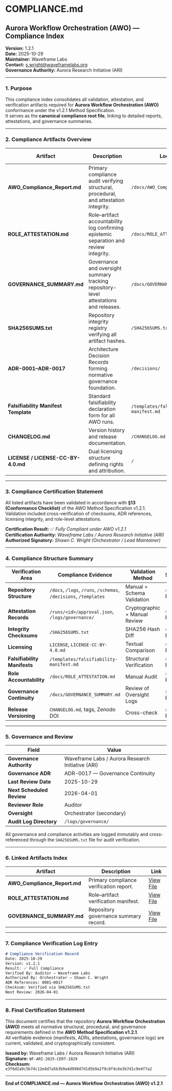 # COMPLIANCE.md

## Aurora Workflow Orchestration (AWO) — Compliance Index
**Version:** 1.2.1  
**Date:** 2025-10-29  
**Maintainer:** Waveframe Labs  
**Contact:** s.wright@waveframelabs.org  
**Governance Authority:** Aurora Research Initiative (ARI)  

---

### 1. Purpose
This compliance index consolidates all validation, attestation, and verification artifacts required for **Aurora Workflow Orchestration (AWO)** conformance under the v1.2.1 Method Specification.  
It serves as the **canonical compliance root file**, linking to detailed reports, attestations, and governance summaries.

---

### 2. Compliance Artifacts Overview

| Artifact | Description | Location | Verification Status | Governing ADRs |
|-----------|--------------|-----------|----------------------|----------------|
| **AWO_Compliance_Report.md** | Primary compliance audit verifying structural, procedural, and attestation integrity. | `/docs/AWO_Compliance_Report.md` | ✅ Approved | 0003, 0012, 0015, 0017 |
| **ROLE_ATTESTATION.md** | Role–artifact accountability log confirming epistemic separation and review integrity. | `/docs/ROLE_ATTESTATION.md` | ✅ Approved | 0002, 0012, 0017 |
| **GOVERNANCE_SUMMARY.md** | Governance and oversight summary tracking repository-level attestations and releases. | `/docs/GOVERNANCE_SUMMARY.md` | ✅ Approved | 0003, 0015, 0017 |
| **SHA256SUMS.txt** | Repository integrity registry verifying all artifact hashes. | `/SHA256SUMS.txt` | ✅ Verified | 0015 |
| **ADR-0001–ADR-0017** | Architecture Decision Records forming normative governance foundation. | `/decisions/` | ✅ Verified | 0001–0017 |
| **Falsifiability Manifest Template** | Standard falsifiability declaration form for all AWO runs. | `/templates/falsifiability-manifest.md` | ✅ Verified | 0002, 0012 |
| **CHANGELOG.md** | Version history and release documentation. | `/CHANGELOG.md` | ✅ Verified | 0010 |
| **LICENSE / LICENSE-CC-BY-4.0.md** | Dual licensing structure defining rights and attribution. | `/` | ✅ Verified | 0006, 0017 |

---

### 3. Compliance Certification Statement

All listed artifacts have been validated in accordance with **§13 (Conformance Checklist)** of the AWO Method Specification v1.2.1.  
Validation included cross-verification of checksums, ADR references, licensing integrity, and role-level attestations.  

**Certification Result:** ✅ *Fully Compliant under AWO v1.2.1*  
**Certification Authority:** *Waveframe Labs / Aurora Research Initiative (ARI)*  
**Authorized Signatory:** *Shawn C. Wright (Orchestrator / Lead Maintainer)*  

---

### 4. Compliance Structure Summary

| Verification Area | Compliance Evidence | Validation Method | Status |
|--------------------|--------------------|------------------|--------|
| **Repository Structure** | `/docs`, `/logs`, `/runs`, `/schemas`, `/decisions`, `/templates` | Manual + Schema Validation | ✅ Pass |
| **Attestation Records** | `/runs/<id>/approval.json`, `/logs/governance/` | Cryptographic + Manual Review | ✅ Pass |
| **Integrity Checksums** | `/SHA256SUMS.txt` | SHA256 Hash Diff | ✅ Pass |
| **Licensing** | `LICENSE`, `LICENSE-CC-BY-4.0.md` | Textual Comparison | ✅ Pass |
| **Falsifiability Manifests** | `/templates/falsifiability-manifest.md` | Structural Verification | ✅ Pass |
| **Role Accountability** | `/docs/ROLE_ATTESTATION.md` | Manual Audit | ✅ Pass |
| **Governance Continuity** | `/docs/GOVERNANCE_SUMMARY.md` | Review of Oversight Logs | ✅ Pass |
| **Release Versioning** | `CHANGELOG.md`, tags, Zenodo DOI | Cross-check | ✅ Pass |

---

### 5. Governance and Review

| Field | Value |
|-------|-------|
| **Governance Authority** | Waveframe Labs / Aurora Research Initiative (ARI) |
| **Governance ADR** | ADR-0017 — Governance Continuity |
| **Last Review Date** | 2025-10-29 |
| **Next Scheduled Review** | 2026-04-01 |
| **Reviewer Role** | Auditor |
| **Oversight** | Orchestrator (secondary) |
| **Audit Log Directory** | `/logs/governance/` |

All governance and compliance activities are logged immutably and cross-referenced through the `SHA256SUMS.txt` file for audit verification.

---

### 6. Linked Artifacts Index

| Artifact | Description | Link |
|-----------|--------------|------|
| **AWO_Compliance_Report.md** | Primary compliance verification report. | [View File](AWO_Compliance_Report.md) |
| **ROLE_ATTESTATION.md** | Role–artifact verification manifest. | [View File](ROLE_ATTESTATION.md) |
| **GOVERNANCE_SUMMARY.md** | Repository governance summary record. | [View File](GOVERNANCE_SUMMARY.md) |

---

### 7. Compliance Verification Log Entry

```markdown
# Compliance Verification Record
Date: 2025-10-29
Version: v1.2.1
Result: ✅ Full Compliance
Verified By: Auditor — Waveframe Labs
Authorized By: Orchestrator — Shawn C. Wright
ADR References: 0001–0017
Checksum: Verified via SHA256SUMS.txt
Next Review: 2026-04-01
```

---

### 8. Final Certification Statement

This document certifies that the repository **Aurora Workflow Orchestration (AWO)** meets all normative structural, procedural, and governance requirements defined in the **AWO Method Specification v1.2.1**.  
All verifiable evidence (manifests, ADRs, attestations, governance logs) are current, validated, and cryptographically consistent.

**Issued by:** Waveframe Labs / Aurora Research Initiative (ARI)  
**Signature:** `WF-ARI-2025-CERT-1029`  
**Checksum:** `e3f6d2a9c5b74c12e4d7a5b3b9a4d998d7d1d5b9a2f9c8f4c6e3b7d1c9e4f7a2`  

---

**End of COMPLIANCE.md — Aurora Workflow Orchestration (AWO) v1.2.1**  
